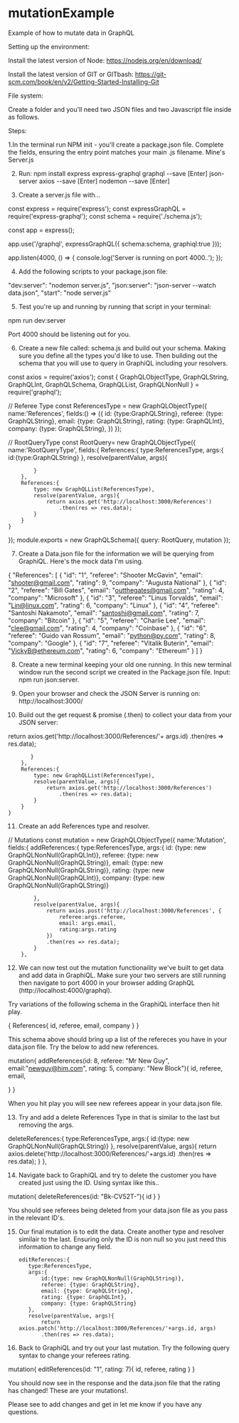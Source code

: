 # mutationExample
Example of how to mutate data in GraphQL

Setting up the environment:

Install the latest version of Node: https://nodejs.org/en/download/

Install the latest version of GIT or GITbash: https://git-scm.com/book/en/v2/Getting-Started-Installing-Git

File system:

Create a folder and you'll need two JSON files and two Javascript file inside as follows. 

Steps:

1.In the terminal run NPM init - you'll create a package.json file. Complete the fields, ensuring the entry point matches your main .js filename. Mine's Server.js


2. Run: npm install express express-graphql graphql --save [Enter]
        json-server axios --save [Enter]
        nodemon --save [Enter]

3. Create a server.js file with...

const express = require('express');
const expressGraphQL = require('express-graphql');
const schema = require('./schema.js');

const app = express();

app.use('/graphql', expressGraphQL({
    schema:schema,
    graphiql:true
}));

app.listen(4000, () => {
    console.log('Server is running on port 4000..');
});


4. Add the following scripts to your package.json file:

"dev:server": "nodemon server.js",
"json:server": "json-server --watch data.json",
"start": "node server.js"


5. Test you're up and running by running that script in your terminal:

npm run dev:server

Port 4000 should be listening out for you.


6. Create a new file called: schema.js and build out your schema. Making sure you define all the types you'd like to use. Then building out the schema that you will use to query in GraphiQL including your resolvers.


const axios = require('axios');
const {
    GraphQLObjectType,
    GraphQLString,
    GraphQLInt,
    GraphQLSchema,
    GraphQLList,
    GraphQLNonNull
} = require('graphql');


// Referee Type
const ReferencesType = new GraphQLObjectType({
    name:'References',
    fields:() => ({
        id: {type:GraphQLString},
        referee: {type: GraphQLString},
        email: {type: GraphQLString},
        rating: {type: GraphQLInt},
        company: {type: GraphQLString},
    })
});

// RootQueryType
const RootQuery= new GraphQLObjectType({
    name:'RootQueryType',
    fields:{
        References:{
            type:ReferencesType,
            args:{
                id:{type:GraphQLString}
            },
            resolve(parentValue, args){
            
            }
        },
        References:{
            type: new GraphQLList(ReferencesType),
            resolve(parentValue, args){
                return axios.get('http://localhost:3000/References')
                    .then(res => res.data);
            }
        }
    }
});
module.exports = new GraphQLSchema({
    query: RootQuery,
    mutation
    });


7. Create a Data.json file for the information we will be querying from GraphiQL. Here's the mock data I'm using. 


{
  "References": [
    {
      "id": "1",
      "referee": "Shooter McGavin",
      "email": "shooter@gmail.com",
      "rating": 9,
      "company": "Augusta National"
    },
    {
      "id": "2",
      "referee": "Bill Gates",
      "email": "outthegates@gmail.com",
      "rating": 4,
      "company": "Microsoft"
    },
    {
      "id": "3",
      "referee": "Linus Torvalds",
      "email": "Lin@linux.com",
      "rating": 6,
      "company": "Linux"
    },
    {
      "id": "4",
      "referee": "Santoshi Nakamoto",
      "email": "santoshi@gmail.com",
      "rating": 7,
      "company": "Bitcoin"
    },
    {
      "id": "5",
      "referee": "Charlie Lee",
      "email": "clee@gmail.com",
      "rating": 4,
      "company": "Coinbase"
    },
    {
      "id": "6",
      "referee": "Guido van Rossum",
      "email": "python@py.com",
      "rating": 8,
      "company": "Google"
    },
    {
      "id": "7",
      "referee": "Vitalik Buterin",
      "email": "VickyB@ethereum.com",
      "rating": 6,
      "company": "Ethereum"
    }
  ]
}


8. Create a new terminal keeping your old one running. In this new terminal window run the second script we created in the Package.json file. Input: npm run json:server.


9. Open your browser and check the JSON Server is running on: http://localhost:3000/


10. Build out the get request & promise (.then) to collect your data from your JSON server:


   return axios.get('http://localhost:3000/References/'+ args.id)
                    .then(res => res.data);
                    
           }
        },
        References:{
            type: new GraphQLList(ReferencesType),
            resolve(parentValue, args){
                return axios.get('http://localhost:3000/References')
                    .then(res => res.data);
            }
        }
    }
                    

11.  Create an add References type and resolver.

// Mutations
const mutation = new GraphQLObjectType({
    name:'Mutation',
    fields:{
        addReferences:{
            type:ReferencesType,
            args:{
                id: {type: new GraphQLNonNull(GraphQLInt)},
                referee: {type: new GraphQLNonNull(GraphQLString)},
                email: {type: new GraphQLNonNull(GraphQLString)},
                rating: {type: new GraphQLNonNull(GraphQLInt)},
                company: {type: new GraphQLNonNull(GraphQLString)}
                  
            },
            resolve(parentValue, args){
                return axios.post('http://localhost:3000/References', {
                    referee:args.referee,
                    email: args.email,
                    rating:args.rating
                })
                .then(res => res.data);
            }
        },


12. We can now test out the mutation functionaility we've built to get data and add data in GraphiQL. Make sure your two servers are still running then navigate to port 4000 in your browser adding GraphQL (http://localhost:4000/graphql).

Try variations of the following schema in the GraphiQL interface then hit play. 

{
  References{
    id, 
    referee, 
    email,
    company
  }
}

This schema above should bring up a list of the refereces you have in your data.json file.
Try the below to add new references.


mutation{
  addReferences(id: 8, referee: "Mr New Guy", email:"newguy@him.com", rating: 5, company: "New Block"){
    id,
    referee,
    email,
  
  }
}

When you hit play you will see new referees appear in your data.json file.


13. Try and add a delete References Type in that is similar to the last but removing the args. 


  deleteReferences:{
            type:ReferencesType,
            args:{
                id:{type: new GraphQLNonNull(GraphQLString)}
            },
            resolve(parentValue, args){
                return axios.delete('http://localhost:3000/References/'+args.id)
                .then(res => res.data);
            }
        },
        
        
 14. Navigate back to GraphiQL and try to delete the customer you have created just using the ID. Using syntax like this..
 
 
 mutation{
  deleteReferences(id: "Bk-CV52T-"){
    id
  }
  }
  
  You should see referees being deleted from your data.json file as you pass in the relevant ID's.
  
  
 15. Our final mutation is to edit the data. Create another type and resolver similair to the last. Ensuring only the ID is non null so you just need this information to change any field.
 
 
         editReferences:{
            type:ReferencesType,
            args:{
                id:{type: new GraphQLNonNull(GraphQLString)},
                referee: {type: GraphQLString},
                email: {type: GraphQLString},
                rating: {type: GraphQLInt},
                company: {type: GraphQLString}
            },
            resolve(parentValue, args){
                return axios.patch('http://localhost:3000/References/'+args.id, args)
                .then(res => res.data); 
 
 

16. Back to GraphiQL and try out your last mutation. Try the following query syntax to change your referees rating.


mutation{
  editReferences(id: "1", rating: 7){
    id,
    referee,
    rating
  }
}


You should now see in the response and the data.json file that the rating has changed! These are your mutations!.

Please see to add changes and get in let me know if you have any questions. 


